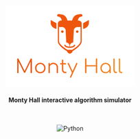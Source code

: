 <p align="center">
  <img src="https://github.com/ozzs/monty-hall-simulator/blob/main/monty-hall-logo.png" alt="MusicPlayerLogo" width="300">
  <h4 align="center"> Monty Hall interactive algorithm simulator </h4>
</p>
<br />

<p align="center">
  <img alt="Python" src="https://img.shields.io/badge/python-3670A0?style=for-the-badge&logo=python&logoColor=ffdd54" />
</p>
